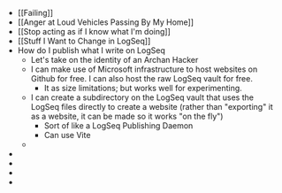 - [[Failing]]
- [[Anger at Loud Vehicles Passing By My Home]]
- [[Stop acting as if I know what I'm doing]]
- [[Stuff I Want to Change in LogSeq]]
- How do I publish what I write on LogSeq
	- Let's take on the identity of an Archan Hacker
	- I can make use of Microsoft infrastructure to host websites on Github for free. I can also host the raw LogSeq vault for free.
		- It as size limitations; but works well for experimenting.
	- I can create a subdirectory on the LogSeq vault that uses the LogSeq files directly to create a website (rather than "exporting" it as a website, it can be made so it works "on the fly")
		- Sort of like a LogSeq Publishing Daemon
		- Can use Vite
	-
-
-
-
-